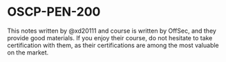 # OSCP-PEN-200
This notes written by @xd20111 and  course is written by OffSec, and they provide good materials. If you enjoy their course, do not hesitate to take certification with them, as their certifications are among the most valuable on the market.
